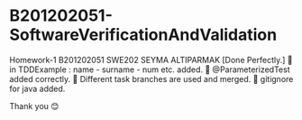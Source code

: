 # B201202051-SoftwareVerificationAndValidation
Homework-1 B201202051 SWE202
SEYMA ALTIPARMAK
[Done Perfectly.]
💯 in TDDExample : name - surname - num etc. added.
💯 @ParameterizedTest added correctly.
💯 Different task branches are used and merged.
💯 gitignore for java added.

Thank you 😊
